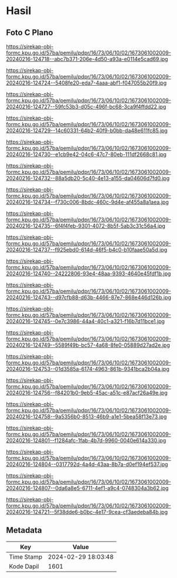 # Hasil

## Foto C Plano

https://sirekap-obj-formc.kpu.go.id/57ba/pemilu/pdpr/16/73/06/10/02/1673061002009-20240216-124718--abc7b371-206e-4d50-a93a-e0114e5cad69.jpg

https://sirekap-obj-formc.kpu.go.id/57ba/pemilu/pdpr/16/73/06/10/02/1673061002009-20240216-124724--5408fe20-eda7-4aaa-abf1-f047055b20f9.jpg

https://sirekap-obj-formc.kpu.go.id/57ba/pemilu/pdpr/16/73/06/10/02/1673061002009-20240216-124727--59fc53b3-d05c-496f-bc68-3ca9f4ffdd22.jpg

https://sirekap-obj-formc.kpu.go.id/57ba/pemilu/pdpr/16/73/06/10/02/1673061002009-20240216-124729--14c60331-64b2-40f9-b0bb-da48e611fc85.jpg

https://sirekap-obj-formc.kpu.go.id/57ba/pemilu/pdpr/16/73/06/10/02/1673061002009-20240216-124730--e1cb9e42-04c6-47c7-80eb-111df2668c81.jpg

https://sirekap-obj-formc.kpu.go.id/57ba/pemilu/pdpr/16/73/06/10/02/1673061002009-20240216-124732--88a5db20-5c40-4e13-a155-da04606d7fd0.jpg

https://sirekap-obj-formc.kpu.go.id/57ba/pemilu/pdpr/16/73/06/10/02/1673061002009-20240216-124734--f730c006-8bdc-460c-9d4e-af455a8a1aea.jpg

https://sirekap-obj-formc.kpu.go.id/57ba/pemilu/pdpr/16/73/06/10/02/1673061002009-20240216-124735--6f4f4feb-9301-4072-8b5f-5ab3c31c56a4.jpg

https://sirekap-obj-formc.kpu.go.id/57ba/pemilu/pdpr/16/73/06/10/02/1673061002009-20240216-124737--f925ebd0-614d-46f5-b4c0-b10faae50a5d.jpg

https://sirekap-obj-formc.kpu.go.id/57ba/pemilu/pdpr/16/73/06/10/02/1673061002009-20240216-124740--24222806-93e4-48aa-9393-4640e45fdf1b.jpg

https://sirekap-obj-formc.kpu.go.id/57ba/pemilu/pdpr/16/73/06/10/02/1673061002009-20240216-124743--d97cfb88-d63b-4466-87e7-868e446d126b.jpg

https://sirekap-obj-formc.kpu.go.id/57ba/pemilu/pdpr/16/73/06/10/02/1673061002009-20240216-124745--0e7c3986-44a4-40c1-a321-f16b7d11bce1.jpg

https://sirekap-obj-formc.kpu.go.id/57ba/pemilu/pdpr/16/73/06/10/02/1673061002009-20240216-124749--5589f49b-bc57-4a68-8fe0-05889d27ad2e.jpg

https://sirekap-obj-formc.kpu.go.id/57ba/pemilu/pdpr/16/73/06/10/02/1673061002009-20240216-124753--01d3585a-6174-4963-861b-9341bca2b04a.jpg

https://sirekap-obj-formc.kpu.go.id/57ba/pemilu/pdpr/16/73/06/10/02/1673061002009-20240216-124756--f84201b0-9eb5-45ac-a51c-e87acf26a49e.jpg

https://sirekap-obj-formc.kpu.go.id/57ba/pemilu/pdpr/16/73/06/10/02/1673061002009-20240216-124758--9a5356b0-8513-46b9-a1e1-5bea58f13e73.jpg

https://sirekap-obj-formc.kpu.go.id/57ba/pemilu/pdpr/16/73/06/10/02/1673061002009-20240216-124801--f1284afc-1fab-4b7d-9960-0040e614a330.jpg

https://sirekap-obj-formc.kpu.go.id/57ba/pemilu/pdpr/16/73/06/10/02/1673061002009-20240216-124804--0317792d-4a4d-43aa-8b7a-d0ef194ef537.jpg

https://sirekap-obj-formc.kpu.go.id/57ba/pemilu/pdpr/16/73/06/10/02/1673061002009-20240216-124807--0da6a8e5-6711-4ef1-a9c4-0748304a3b62.jpg

https://sirekap-obj-formc.kpu.go.id/57ba/pemilu/pdpr/16/73/06/10/02/1673061002009-20240216-124721--5f38dde6-b0bc-4e17-9cea-cf3aedeba84b.jpg


## Metadata

| Key        | Value               |
| ---------- | ------------------- |
| Time Stamp | 2024-02-29 18:03:48 |
| Kode Dapil | 1601                |



